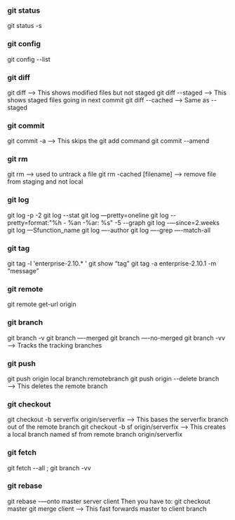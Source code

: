 ### git status
git status -s

### git config
git config --list

### git diff
git diff --> This shows modified files but not staged
git diff --staged --> This shows staged files going in next commit
git diff --cached --> Same as --staged 

### git commit
git commit -a —-> This skips the git add command
git commit --amend

### git rm
git rm —> used to untrack a file
git rm -cached [filename] —> remove file from staging and not local 

### git log
git log -p -2
git log --stat
git log —pretty=oneline
git log --pretty=format:"%h - %an -%ar: %s" -5 --graph
git log -—since=2.weeks
git log —Sfunction_name
git log —-author
git log —-grep —-match-all

### git tag
git tag -l 'enterprise-2.10.* '
git show “tag”
git tag -a enterprise-2.10.1 -m “message”

### git remote
git remote get-url origin 
  
### git branch
git branch -v
git branch —-merged
git branch —-no-merged
git branch -vv —-> Tracks the tracking branches

### git push
git push origin local branch:remotebranch
git push origin --delete branch —-> This deletes the remote branch

### git checkout
git checkout -b serverfix origin/serverfix —> This bases the serverfix branch out of the remote branch
git checkout -b sf origin/serverfix —> This creates a local branch named sf from remote branch origin/serverfix

### git fetch
git fetch --all ; git branch -vv

### git rebase
git rebase -—onto master server client
Then you have to:
git checkout master
git merge client —> This fast forwards master to client branch
